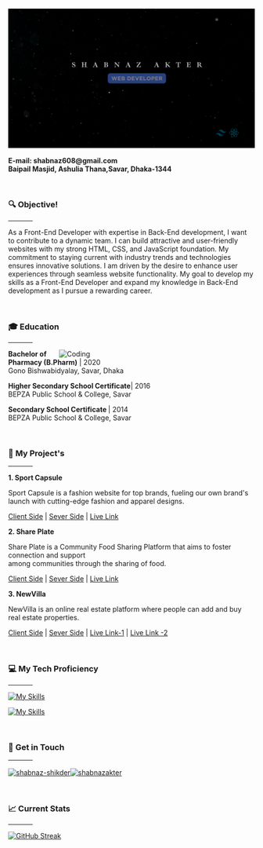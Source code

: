 ![MasterHead](.//GitHub%20cover.png)

<p><strong>E-mail: shabnaz608@gmail.com<br>Baipail Masjid, Ashulia Thana,Savar, Dhaka-1344</strong></p>
<br/>
<h3>🔍 <strong>Objective!</strong></h3>
<hr width="10%" />
<p>As a Front-End Developer with expertise in Back-End development, I want to contribute to a dynamic team. I can build attractive and user-friendly websites with my strong HTML, CSS, and JavaScript foundation. My commitment to staying current with industry trends and technologies ensures innovative solutions. I am driven by the desire to enhance user experiences through seamless website functionality. My goal to develop my skills as a Front-End Developer and expand my knowledge in Back-End development as I pursue a rewarding career.</p>
<br/>
<h3> 🎓 <strong>Education</strong></h3>
<hr width="10%" />
<img align="right" alt="Coding" width="400" src="https://media0.giphy.com/media/paTz7UZbPfTZFRYnnB/giphy.gif?cid=790b761184bda8e87ae8896abec32ced63b35704ebffe73a&rid=giphy.gif&ct=s"
<p><strong>Bachelor of Pharmacy (B.Pharm)</strong> | 2020 <br>
Gono Bishwabidyalay, Savar, Dhaka </p>

<p><strong>Higher Secondary School Certificate</strong>| 2016 <br>
BEPZA Public School & College, Savar</p>

<p><strong>Secondary School Certificate </strong>| 2014 <br>
BEPZA Public School & College, Savar</p>
<br/>
<h3> 🚀 <strong>My Project's</strong></h3>
<hr width="10%" />
<p> 
<strong>1. Sport Capsule </strong>

Sport Capsule is a fashion website for top brands, fueling our own brand's launch with cutting-edge fashion and apparel designs.

[Client Side](https://github.com/Shabnaz21/Sport-Capsule-FrontEnd) | [Sever Side](https://github.com/Shabnaz21/Sport-Capsule-Backend) | [Live Link](https://sport-capsule.web.app/)

<strong>2. Share Plate </strong>

Share Plate is a Community Food Sharing Platform that aims to foster connection and support<br/> among communities through the sharing of food.

[Client Side](https://github.com/Shabnaz21/Community-Food-Sharing-Platform-Frontend) | [Sever Side](https://github.com/Shabnaz21/Community-Food-Sharing-Platform-Backend) | [Live Link](https://share-plate-1d8b2.web.app)

<strong>3. NewVilla </strong>

NewVilla is an online real estate platform where people can add and buy real estate properties.

[Client Side](https://github.com/Shabnaz21/Real-estate-Platform-Client-Side) | [Sever Side](https://github.com/Shabnaz21/Real-estate-Platform-Server-Side) | [Live Link-1](https://newvilla-c8d31.firebaseapp.com) | [Live Link -2](https://newvilla.surge.sh)
</p>
<br/>
<h3> 💻  <strong>My Tech Proficiency</strong></h3>
<hr width="10%" />
<p align="center">

[![My Skills](https://skillicons.dev/icons?i=html,css,tailwind,js,react)](https://github.com/Shabnaz21)

[![My Skills](https://skillicons.dev/icons?i=git,mongodb,firebase,nodejs,figma)](https://github.com/Shabnaz21)
</p>
<br/>
<h3> 🤝 <Strong>Get in Touch</strong></h3>
<hr width="10%" />
<p align="left">
<a href="https://linkedin.com/in/shabnaz-shikder" target="blank"><img align="center" src="https://raw.githubusercontent.com/rahuldkjain/github-profile-readme-generator/master/src/images/icons/Social/linked-in-alt.svg" alt="shabnaz-shikder" height="30" width="40" /></a><a href="https://twitter.com/shabnaz21" target="blank"><img align="center" src="https://raw.githubusercontent.com/rahuldkjain/github-profile-readme-generator/master/src/images/icons/Social/twitter.svg" alt="shabnazakter" height="30" width="40" /></a>
</p>
<br />
<h3> 📈 <strong>Current Stats</strong></h3>
<hr width="10%" />

[![GitHub Streak](https://github-readme-streak-stats.herokuapp.com?user=%40Shabnaz21&theme=material-palenight&hide_border=true&border_radius=5)](https://github.com/Shabnaz21)
<br/>
